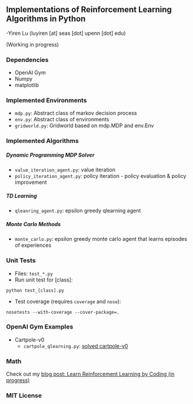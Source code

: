 ## Implementations of Reinforcement Learning Algorithms in Python

-Yiren Lu (luyiren [at] seas [dot] upenn [dot] edu)

(Working in progress)

### Dependencies

- OpenAI Gym
- Numpy
- matplotlib

### Implemented Environments

- `mdp.py`: Abstract class of markov decision process
- `env.py`: Abstract class of environments
- `gridworld.py`: Gridworld based on mdp.MDP and env.Env

### Implemented Algorithms

##### Dynamic Programming MDP Solver

- `value_iteration_agent.py`: value iteration
- `policy_iteration_agent.py`: policy iteration - policy evaluation & policy improvement

##### TD Learning

- `qleanring_agent.py`: epsilon greedy qlearning agent

##### Monte Carlo Methods

- `monte_carlo.py`: epsilon greedy monte carlo agent that learns episodes of experiences

### Unit Tests

- Files: `test_*.py`
- Run unit test for [class]:

`python test_[class].py`

- Test coverage (requires `coverage` and `nose`):

`nosetests --with-coverage --cover-package=.`

### OpenAI Gym Examples

- Cartpole-v0
  - `cartpole_qlearning.py`: [solved cartpole-v0](https://gym.openai.com/evaluations/eval_qXAq3TZxS6WBnMci1xJ4XQ#reproducibility)

### Math

Check out my [blog post: Learn Reinforcement Learning by Coding (in progress)](http://blog.luyiren.me/posts/reinforcement-learning-notes.html)

### MIT License


